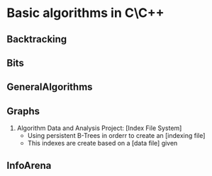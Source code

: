 # Basic algorithms in C\C++


## Backtracking
## Bits
## GeneralAlgorithms
## Graphs

1) Algorithm Data and Analysis Project: [Index File System] 
   * Using persistent B-Trees in orderr to create an [indexing file]
   * This indexes are create based on a [data file] given
## InfoArena
